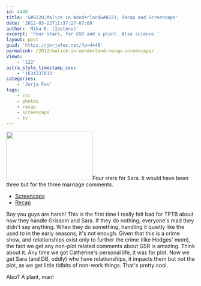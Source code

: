 ```yaml
---
id: 4448
title: '&#8220;Malice in Wonderland&#8221; Recap and Screencaps'
date: '2012-03-22T11:37:27-07:00'
author: 'Mika E. (Ipstenu)'
excerpt: 'Four stars, for GSR and a plant. Also science.'
layout: post
guid: 'https://jorjafox.net/?p=4448'
permalink: /2012/malice-in-wonderland-recap-screencaps/
Views:
    - '122'
astra_style_timestamp_css:
    - '1634337833'
categories:
    - 'Jorja Fox'
tags:
    - csi
    - photos
    - recap
    - screencaps
    - tv
---
```


<img class="alignleft size-medium wp-image-4450" title="From Grissom" src="//static.jorjafox.net/wordpress/2012/03/malice-120-230x129.png" alt="" width="230" height="129" />Four stars for Sara. It would have been three but for the three marriage comments.
<ul>
	<li><a href="https://jorjafox.net/gallery/tv/csi/season12/wonderland/">Screencaps</a></li>
	<li><a href="https://jorjafox.net/wiki/Malice_in_Wonderland">Recap</a></li>
</ul>
Boy you guys are harsh! This is the first time I really felt bad for TPTB about how they handle Grissom and Sara. If they do nothing, everyone's mad they didn't say anything. When they do something, handling it quietly like the used to in the early seasons, it's not enough. Given that this is a crime show, and relationships exist only to further the crime (like Hodges' mom), the fact we get any non-plot related comments about GSR is amazing. Think about it. Any time we got Catherine's personal life, it was for plot. Now we get Sara (and DB, oddly) who have relationships, it impacts them but not the plot, as we get little tidbits of non-work things. That's pretty cool.

Also? A plant, man!